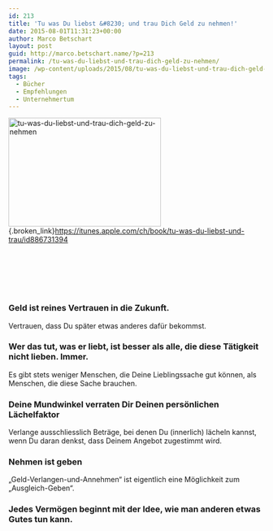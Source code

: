 ```yaml
---
id: 213
title: 'Tu was Du liebst &#8230; und trau Dich Geld zu nehmen!'
date: 2015-08-01T11:31:23+00:00
author: Marco Betschart
layout: post
guid: http://marco.betschart.name/?p=213
permalink: /tu-was-du-liebst-und-trau-dich-geld-zu-nehmen/
image: /wp-content/uploads/2015/08/tu-was-du-liebst-und-trau-dich-geld-zu-nehmen-256x256.jpg
tags:
  - Bücher
  - Empfehlungen
  - Unternehmertum
---
```

[<img class=" size-medium wp-image-214 alignleft" src="http://blog.marco.betschart.name/wp-content/uploads/2015/08/tu-was-du-liebst-und-trau-dich-geld-zu-nehmen-300x214.jpg" alt="tu-was-du-liebst-und-trau-dich-geld-zu-nehmen" width="300" height="214" srcset="http://dev.marco-betschart.local/wp-content/uploads/2015/08/tu-was-du-liebst-und-trau-dich-geld-zu-nehmen-300x214.jpg 300w, http://dev.marco-betschart.local/wp-content/uploads/2015/08/tu-was-du-liebst-und-trau-dich-geld-zu-nehmen-1024x731.jpg 1024w, http://dev.marco-betschart.local/wp-content/uploads/2015/08/tu-was-du-liebst-und-trau-dich-geld-zu-nehmen-192x137.jpg 192w, http://dev.marco-betschart.local/wp-content/uploads/2015/08/tu-was-du-liebst-und-trau-dich-geld-zu-nehmen.jpg 1200w" sizes="(max-width: 300px) 100vw, 300px" />](http://blog.marco.betschart.name/wp-content/uploads/2015/08/tu-was-du-liebst-und-trau-dich-geld-zu-nehmen.jpg){.broken_link}<https://itunes.apple.com/ch/book/tu-was-du-liebst-und-trau/id886731394>

&nbsp;

&nbsp;

&nbsp;

### Geld ist reines Vertrauen in die Zukunft.

Vertrauen, dass Du später etwas anderes dafür bekommst.

### Wer das tut, was er liebt, ist besser als alle, die diese Tätigkeit nicht lieben. Immer.

Es gibt stets weniger Menschen, die Deine Lieblingssache gut können, als Menschen, die diese Sache brauchen.

### Deine Mundwinkel verraten Dir Deinen persönlichen Lächelfaktor

Verlange ausschliesslich Beträge, bei denen Du (innerlich) lächeln kannst, wenn Du daran denkst, dass Deinem Angebot zugestimmt wird.

### Nehmen ist geben

&#8222;Geld-Verlangen-und-Annehmen&#8220; ist eigentlich eine Möglichkeit zum &#8222;Ausgleich-Geben&#8220;.

### Jedes Vermögen beginnt mit der Idee, wie man anderen etwas Gutes tun kann.